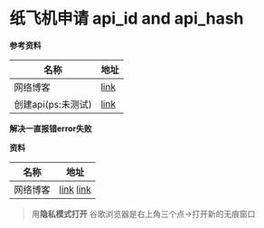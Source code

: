 # 纸飞机申请 api_id and api_hash

**参考资料**

| 名称               | 地址                                                         |
| ------------------ | ------------------------------------------------------------ |
| 网络博客           | [link](https://telegramcn123.com/post/telegram%e5%a6%82%e4%bd%95%e5%88%9b%e5%bb%baapi%e8%8e%b7%e5%8f%96api_id%e5%92%8capi_hash%e6%95%99%e7%a8%8b) |
| 创建api(ps:未测试) | [link](https://github.com/tiann/KernelSU/blob/main/scripts/ksubot.py) |



**解决一直报错error失败**

**资料**

| 名称     | 地址                                                         |
| -------- | ------------------------------------------------------------ |
| 网络博客 | [link](https://www.nodeseek.com/post-1350-1)  [link](https://cloud.tencent.com/developer/ask/sof/107643322) |

> 用**隐私模式打开**    谷歌浏览器是右上角三个点->打开新的无痕窗口